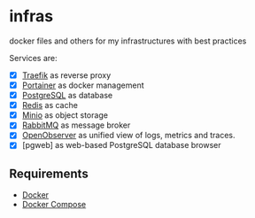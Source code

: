 # infras
docker files and others for my infrastructures with best practices

Services are:
- [x] [Traefik](https://traefik.io/) as reverse proxy
- [x] [Portainer](https://www.portainer.io/) as docker management
- [x] [PostgreSQL](https://www.postgresql.org/) as database
- [x] [Redis](https://redis.io/) as cache
- [x] [Minio](https://min.io/) as object storage
- [x] [RabbitMQ](https://www.rabbitmq.com/) as message broker
- [x] [OpenObserver](https://openobservability.io/) as unified view of logs, metrics and traces.
- [x] [pgweb] as web-based PostgreSQL database browser

## Requirements
- [Docker](https://docs.docker.com/install/)
- [Docker Compose](https://docs.docker.com/compose/install/)

